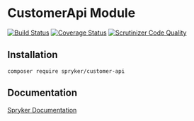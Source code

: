 # CustomerApi Module
[![Build Status](https://travis-ci.org/spryker/CustomerApi.svg)](https://travis-ci.org/spryker/CustomerApi)
[![Coverage Status](https://coveralls.io/repos/github/spryker/CustomerApi/badge.svg)](https://coveralls.io/github/spryker/CustomerApi)
[![Scrutinizer Code Quality](https://scrutinizer-ci.com/g/spryker/CustomerApi/badges/quality-score.png?b=master)](https://scrutinizer-ci.com/g/spryker/CustomerApi/?branch=master)

## Installation

```
composer require spryker/customer-api
```

## Documentation

[Spryker Documentation](https://spryker.github.io)
